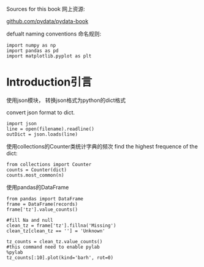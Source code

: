 Sources for this book 网上资源:

[github.com/pydata/pydata-book](http://github.com/pydata/pydata-book "sources")

defualt naming conventions 命名规则:

	import numpy as np
	import pandas as pd
	import matplotlib.pyplot as plt

Introduction引言
===
使用json模块， 转换json格式为python的dict格式

convert json format to dict.

    import json
    line = open(filename).readline()
    outDict = json.loads(line)

使用collections的Counter类统计字典的频次
find the highest frequence of the dict:

    from collections import Counter
    counts = Counter(dict)
    counts.most_common(n)

使用pandas的DataFrame
    
    from pandas import DataFrame
    frame = DataFrame(records)
    frame['tz'].value_counts()

    #fill Na and null
    clean_tz = frame['tz'].fillna('Missing')
    clean_tz[clean_tz == ''] = 'Unknown'

    tz_counts = clean_tz.value_counts()
    #this command need to enable pylab
    %pylab
    tz_counts[:10].plot(kind='barh', rot=0) 




